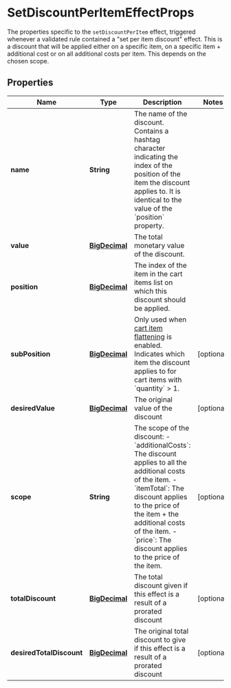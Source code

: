 

# SetDiscountPerItemEffectProps

The properties specific to the `setDiscountPerItem` effect, triggered whenever a validated rule contained a \"set per item discount\" effect. This is a discount that will be applied either on a specific item, on a specific item + additional cost or on all additional costs per item. This depends on the chosen scope. 
## Properties

Name | Type | Description | Notes
------------ | ------------- | ------------- | -------------
**name** | **String** | The name of the discount. Contains a hashtag character indicating the index of the position of the item the discount applies to. It is identical to the value of the &#x60;position&#x60; property.  | 
**value** | [**BigDecimal**](BigDecimal.md) | The total monetary value of the discount. | 
**position** | [**BigDecimal**](BigDecimal.md) | The index of the item in the cart items list on which this discount should be applied. | 
**subPosition** | [**BigDecimal**](BigDecimal.md) | Only used when [cart item flattening](https://docs.talon.one/docs/product/campaigns/campaign-evaluation/#flattened-cart-items) is enabled. Indicates which item the discount applies to for cart items with &#x60;quantity&#x60; &gt; 1.  |  [optional]
**desiredValue** | [**BigDecimal**](BigDecimal.md) | The original value of the discount |  [optional]
**scope** | **String** | The scope of the discount: - &#x60;additionalCosts&#x60;: The discount applies to all the additional costs of the item. - &#x60;itemTotal&#x60;: The discount applies to the price of the item + the additional costs of the item. - &#x60;price&#x60;: The discount applies to the price of the item.  |  [optional]
**totalDiscount** | [**BigDecimal**](BigDecimal.md) | The total discount given if this effect is a result of a prorated discount |  [optional]
**desiredTotalDiscount** | [**BigDecimal**](BigDecimal.md) | The original total discount to give if this effect is a result of a prorated discount |  [optional]



